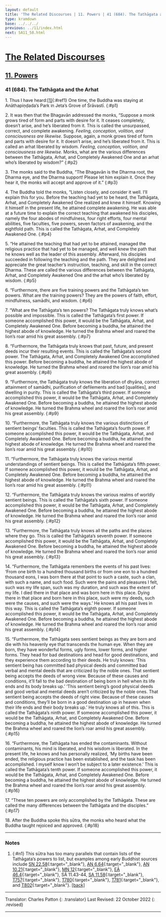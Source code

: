 ```yaml
---
layout: default
title: 'The Related Discourses | 11. Powers | 41 (684). The Tathāgata and the Arhat'
type: kramdown
base: ../../../
previous: ../11/index.html
next: SA11_58.html
---
```


# [The Related Discourses](../index.html)
## [11. Powers](index.html)
### 41 (684). The Tathāgata and the Arhat

1\. Thus I have heard:[\[1\]](#n1){:#ref1} One time, the Buddha was staying at Anāthapiṇḍada’s Park in Jeta’s Grove of Śrāvastī.
{:#p1}

2\. It was then that the Bhagavān addressed the monks, “Suppose a monk grows tired of form and parts with desire for it. It ceases completely, doesn’t arise, and he’s liberated from it. This is called the unsurpassed, correct, and complete awakening. *Feeling, conception, volition, and consciousness are likewise.* Suppose, again, a monk grows tired of form and parts with desire for it. It doesn’t arise, and he’s liberated from it. This is called an arhat liberated by wisdom. *Feeling, conception, volition, and consciousness are likewise.* Monks, what are the various differences between the Tathāgata, Arhat, and Completely Awakened One and an arhat who’s liberated by wisdom?”
{:#p2}

3\. The monks said to the Buddha, “The Bhagavān is the Dharma root, the Dharma eye, and the Dharma support! Please let him explain it. Once they hear it, the monks will accept and approve of it.”
{:#p3}

4\. The Buddha told the monks, “Listen closely, and consider it well. I’ll explain this for you. Before the teaching had yet to be heard, the Tathāgata, Arhat, and Completely Awakened One realized and knew it himself. Knowing it himself in the present life, he attained complete awakening. He was able at a future time to explain the correct teaching that awakened his disciples, namely the four abodes of mindfulness, four right efforts, four mental abilities, five faculties, five powers, seven factors of awakening, and the eightfold path. This is called the Tathāgata, Arhat, and Completely Awakened One.
{:#p4}

5\. “He attained the teaching that had yet to be attained, managed the religious practice that had yet to be managed, and well knew the path that he knows well as the leader of this assembly. Afterward, his disciples succeeded in following the teaching and the path. They are delighted and appreciate the great teacher’s instruction, teaching, and skill in the correct Dharma. These are called the various differences between the Tathāgata, Arhat, and Completely Awakened One and the arhat who’s liberated by wisdom.
{:#p5}

6\. “Furthermore, there are five training powers and the Tathāgata’s ten powers. What are the training powers? They are the powers of faith, effort, mindfulness, samādhi, and wisdom.
{:#p6}

7\. “What are the Tathāgata’s ten powers? The Tathāgata truly knows what’s possible and impossible. This is called the Tathāgata’s first power. If someone accomplished this power, it would be the Tathāgata, Arhat, and Completely Awakened One. Before becoming a buddha, he attained the highest abode of knowledge. He turned the Brahma wheel and roared the lion’s roar amid his great assembly.
{:#p7}

8\. “Furthermore, the Tathāgata truly knows that past, future, and present deeds incur their resulting events. This is called the Tathāgata’s second power. The Tathāgata, Arhat, and Completely Awakened One accomplished this power. Before becoming a buddha, he attained the highest abode of knowledge. He turned the Brahma wheel and roared the lion’s roar amid his great assembly.
{:#p8}

9\. “Furthermore, the Tathāgata truly knows the liberation of dhyāna, correct attainment of samādhi, purification of defilements and bad [qualities], and dwelling in purity. This is called the Tathāgata’s third power. If someone accomplished this power, it would be the Tathāgata, Arhat, and Completely Awakened One. Before becoming a buddha, he attained the highest abode of knowledge. He turned the Brahma wheel and roared the lion’s roar amid his great assembly.
{:#p9}

10\. “Furthermore, the Tathāgata truly knows the various distinctions of sentient beings’ faculties. This is called the Tathāgata’s fourth power. If someone accomplished this power, it would be the Tathāgata, Arhat, and Completely Awakened One. Before becoming a buddha, he attained the highest abode of knowledge. He turned the Brahma wheel and roared the lion’s roar amid his great assembly.
{:#p10}

11\. “Furthermore, the Tathāgata truly knows the various mental understandings of sentient beings. This is called the Tathāgata’s fifth power. If someone accomplished this power, it would be the Tathāgata, Arhat, and Completely Awakened One. Before becoming a buddha, he attained the highest abode of knowledge. He turned the Brahma wheel and roared the lion’s roar amid his great assembly.
{:#p11}

12\. “Furthermore, the Tathāgata truly knows the various realms of worldly sentient beings. This is called the Tathāgata’s sixth power. If someone accomplished this power, it would be the Tathāgata, Arhat, and Completely Awakened One. Before becoming a buddha, he attained the highest abode of knowledge. He turned the Brahma wheel and roared the lion’s roar amid his great assembly.
{:#p12}

13\. “Furthermore, the Tathāgata truly knows all the paths and the places where they go. This is called the Tathāgata’s seventh power. If someone accomplished this power, it would be the Tathāgata, Arhat, and Completely Awakened One. Before becoming a buddha, he attained the highest abode of knowledge. He turned the Brahma wheel and roared the lion’s roar amid his great assembly.
{:#p13}

14\. “Furthermore, the Tathāgata remembers the events of his past lives: ‘From one birth to a hundred thousand births or from one eon to a hundred thousand eons, I was born there at that point to such a caste, such a clan, with such a name, and such food. Such were the pains and pleasures I felt, such was my life span, such was my duration, and such was the extent of my life. I died there in that place and was born here in this place. Dying there in that place and born here in this place, such were my deeds, such were the causes, and such were the ways.’ He knows all his past lives in this way. This is called the Tathāgata’s eighth power. If someone accomplished this power, it would be the Tathāgata, Arhat, and Completely Awakened One. Before becoming a buddha, he attained the highest abode of knowledge. He turned the Brahma wheel and roared the lion’s roar amid his great assembly.
{:#p14}

15\. “Furthermore, the Tathāgata sees sentient beings as they are born and die with his heavenly eye that transcends the human eye. When they are born, they have wonderful forms, ugly forms, lower forms, and higher forms. They head for bad destinations and head for good destinations, and they experience them according to their deeds. He truly knows: ‘This sentient being has committed bad physical deeds and committed bad verbal and mental deeds that are criticized by the noble ones. That sentient being accepts the deeds of wrong view. Because of these causes and conditions, it’ll fall to the bad destination of being born in hell when its life ends and its body breaks up.’ ‘This sentient being’s good physical deeds and good verbal and mental deeds aren’t criticized by the noble ones. That sentient being accepts the deeds of right view. Because of these causes and conditions, they’ll be born in a good destination up in heaven when their life ends and their body breaks up.’ He truly knows all of this. This is called the Tathāgata’s ninth power. If someone accomplished this power, it would be the Tathāgata, Arhat, and Completely Awakened One. Before becoming a buddha, he attained the highest abode of knowledge. He turned the Brahma wheel and roared the lion’s roar amid his great assembly.
{:#p15}

16\. “Furthermore, the Tathāgata has ended the contaminants. Without contaminants, his mind is liberated, and his wisdom is liberated. In the present life, he knows and has personally realized, ‘My births have been ended, the religious practice has been established, and the task has been accomplished. I myself know I won’t be subject to a later existence.’ This is called the Tathāgata’s tenth power. If someone accomplished this power, it would be the Tathāgata, Arhat, and Completely Awakened One. Before becoming a buddha, he attained the highest abode of knowledge. He turned the Brahma wheel and roared the lion’s roar amid his great assembly.
{:#p16}

17\. “These ten powers are only accomplished by the Tathāgata. These are called the many differences between the Tathāgata and the disciples.”
{:#p17}

18\. After the Buddha spoke this sūtra, the monks who heard what the Buddha taught rejoiced and approved.
{:#p18}

---

### Notes

1. {:#n1} This sūtra has too many parallels that contain lists of the Tathāgata’s powers to list, but examples among early Buddhist sources include [SN 22.58](https://suttacentral.net/sn22.58){:target="_blank"}, [AN 6.64](https://suttacentral.net/an6.64){:target="_blank"}, [AN 10.21](https://suttacentral.net/an10.21){:target="_blank"}, [MN 12](https://suttacentral.net/mn12){:target="_blank"}, [EĀ 46.4](../../ekottarika/46/EA_46_04.html){:target="_blank"}, SĀ 11.43-44, [SA 11.58](SA11_58.html){:target="_blank"}, [T757](..\..\..\09_other_sutras\T757.html#p22){:target="_blank"}, [T780](..\..\..\09_other_sutras\T780.html){:target="_blank"}, [T781](..\..\..\09_other_sutras\T781.html){:target="_blank"}, and [T802](..\..\..\09_other_sutras\T802.html){:target="_blank"}. [\[back\]](#ref1)

---

Translator: Charles Patton
{: .translator}
Last Revised: 22 October 2022
{: .revised}

---